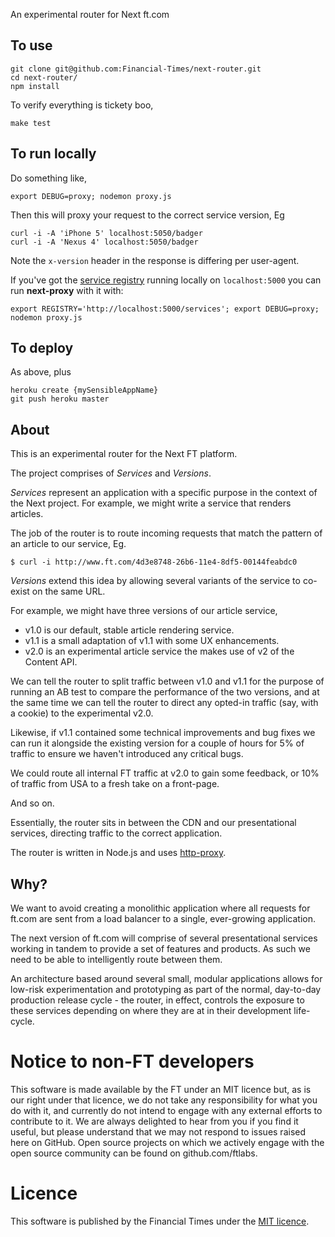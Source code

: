 An experimental router for Next ft.com

To use
---

    git clone git@github.com:Financial-Times/next-router.git
    cd next-router/
    npm install

To verify everything is tickety boo,

    make test

To run locally
---

Do something like,

    export DEBUG=proxy; nodemon proxy.js

Then this will proxy your request to the correct service version, Eg

    curl -i -A 'iPhone 5' localhost:5050/badger
    curl -i -A 'Nexus 4' localhost:5050/badger

Note the `x-version` header in the response is differing per user-agent.

If you've got the [service registry](http://git.svc.ft.com:8080/projects/STRAT_P/repos/next-service-registry/) running locally on `localhost:5000` you can run **next-proxy** with it with:

    export REGISTRY='http://localhost:5000/services'; export DEBUG=proxy; nodemon proxy.js

To deploy
---

As above, plus

    heroku create {mySensibleAppName}
    git push heroku master


About 
---

This is an experimental router for the Next FT platform.

The project comprises of _Services_ and _Versions_.

_Services_ represent an application with a specific purpose in the context of
the Next project. For example, we might write a service that renders articles.

The job of the router is to route incoming requests that match the pattern of
an article to our service, Eg.

    $ curl -i http://www.ft.com/4d3e8748-26b6-11e4-8df5-00144feabdc0

_Versions_ extend this idea by allowing several variants of the service to
co-exist on the same URL. 

For example, we might have three versions of our article service,

 - v1.0 is our default, stable article rendering service.
 - v1.1 is a small adaptation of v1.1 with some UX enhancements.
 - v2.0 is an experimental article service the makes use of v2 of the Content
   API.

We can tell the router to split traffic between v1.0 and v1.1 for the purpose of
running an AB test to compare the performance of the two versions, and at the
same time we can tell the router to direct any opted-in traffic (say, with a
cookie) to the experimental v2.0.

Likewise, if v1.1 contained some technical improvements and bug fixes we can
run it alongside the existing version for a couple of hours for 5% of traffic
to ensure we haven't introduced any critical bugs.

We could route all internal FT traffic at v2.0 to gain some feedback, or 10% of
traffic from USA to a fresh take on a front-page. 

And so on.

Essentially, the router sits in between the CDN and our
presentational services, directing traffic to the correct application.

The router is written in Node.js and uses
[http-proxy](https://github.com/nodejitsu/node-http-proxy).

Why?
---

We want to avoid creating a monolithic application where all requests for
ft.com are sent from a load balancer to a single, ever-growing application.

The next version of ft.com will comprise of several presentational services
working in tandem to provide a set of features and products. As such we need to
be able to intelligently route between them.  

An architecture based around several small, modular applications allows for
low-risk experimentation and prototyping as part of the normal, day-to-day
production release cycle - the router, in effect, controls the exposure to
these services depending on where they are at in their development life-cycle.

# Notice to non-FT developers

This software is made available by the FT under an MIT licence but, as is our
right under that licence, we do not take any responsibility for what you do
with it, and currently do not intend to engage with any external efforts to
contribute to it.  We are always delighted to hear from you if you find it
useful, but please understand that we may not respond to issues raised here on
GitHub.  Open source projects on which we actively engage with the open source
community can be found on github.com/ftlabs.

# Licence

This software is published by the Financial Times under the [MIT
licence](http://opensource.org/licenses/MIT).


